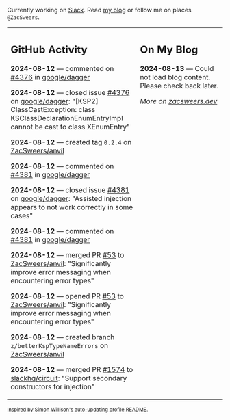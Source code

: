 Currently working on [Slack](https://slack.com/). Read [my blog](https://zacsweers.dev/) or follow me on places `@ZacSweers`.

<table><tr><td valign="top" width="60%">

## GitHub Activity
<!-- githubActivity starts -->
**2024-08-12** — commented on [#4376](https://github.com/google/dagger/issues/4376#issuecomment-2285281354) in [google/dagger](https://github.com/google/dagger)

**2024-08-12** — closed issue [#4376](https://github.com/google/dagger/issues/4376) on [google/dagger](https://github.com/google/dagger): "[KSP2] ClassCastException: class KSClassDeclarationEnumEntryImpl cannot be cast to class XEnumEntry"

**2024-08-12** — created tag `0.2.4` on [ZacSweers/anvil](https://github.com/ZacSweers/anvil)

**2024-08-12** — commented on [#4381](https://github.com/google/dagger/issues/4381#issuecomment-2285262956) in [google/dagger](https://github.com/google/dagger)

**2024-08-12** — closed issue [#4381](https://github.com/google/dagger/issues/4381) on [google/dagger](https://github.com/google/dagger): "Assisted injection appears to not work correctly in some cases"

**2024-08-12** — commented on [#4381](https://github.com/google/dagger/issues/4381#issuecomment-2285262331) in [google/dagger](https://github.com/google/dagger)

**2024-08-12** — merged PR [#53](https://github.com/ZacSweers/anvil/pull/53) to [ZacSweers/anvil](https://github.com/ZacSweers/anvil): "Significantly improve error messaging when encountering error types"

**2024-08-12** — opened PR [#53](https://github.com/ZacSweers/anvil/pull/53) to [ZacSweers/anvil](https://github.com/ZacSweers/anvil): "Significantly improve error messaging when encountering error types"

**2024-08-12** — created branch `z/betterKspTypeNameErrors` on [ZacSweers/anvil](https://github.com/ZacSweers/anvil)

**2024-08-12** — merged PR [#1574](https://github.com/slackhq/circuit/pull/1574) to [slackhq/circuit](https://github.com/slackhq/circuit): "Support secondary constructors for injection"
<!-- githubActivity ends -->
</td><td valign="top" width="40%">

## On My Blog
<!-- blog starts -->
**2024-08-13** — Could not load blog content. Please check back later.
<!-- blog ends -->
_More on [zacsweers.dev](https://zacsweers.dev/)_
</td></tr></table>

<sub><a href="https://simonwillison.net/2020/Jul/10/self-updating-profile-readme/">Inspired by Simon Willison's auto-updating profile README.</a></sub>